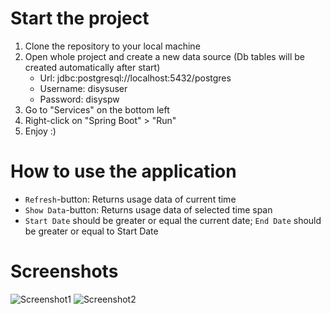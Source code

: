 # Start the project
1. Clone the repository to your local machine
2. Open whole project and create a new data source (Db tables will be created automatically after start)
   - Url: jdbc:postgresql://localhost:5432/postgres
   - Username: disysuser
   - Password: disyspw
4. Go to "Services" on the bottom left
5. Right-click on "Spring Boot" > "Run"
6. Enjoy :)

# How to use the application
- ```Refresh```-button: Returns usage data of current time
- ```Show Data```-button: Returns usage data of selected time span
- ```Start Date``` should be greater or equal the current date; ```End Date``` should be greater or equal to Start Date

# Screenshots
![Screenshot1](https://github.com/user-attachments/assets/eb6d5963-e5e0-4ffb-99f9-e506ef198400)
![Screenshot2](https://github.com/user-attachments/assets/b33c942e-92ec-4989-965a-e4858884d212)
